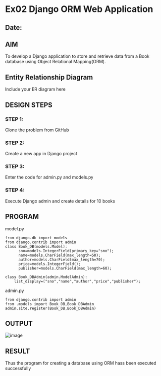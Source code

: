 # Ex02 Django ORM Web Application
## Date: 

## AIM
To develop a Django application to store and retrieve data from a Book database using Object Relational Mapping(ORM).

## Entity Relationship Diagram

Include your ER diagram here

## DESIGN STEPS

### STEP 1:
Clone the problem from GitHub

### STEP 2:
Create a new app in Django project

### STEP 3:
Enter the code for admin.py and models.py

### STEP 4:
Execute Django admin and create details for 10 books

## PROGRAM
model.py
```
from django.db import models
from django.contrib import admin
class Book_DB(models.Model):
      sno=models.IntegerField(primary_key="sno");
      name=models.CharField(max_length=50);
      author=models.CharField(max_length=70);
      price=models.IntegerField();
      publisher=models.CharField(max_length=60);

class Book_DBAdmin(admin.ModelAdmin):
    list_display=("sno","name","author","price","publisher");
```
admin.py
```
from django.contrib import admin
from .models import Book_DB,Book_DBAdmin
admin.site.register(Book_DB,Book_DBAdmin)
```

## OUTPUT
![image](https://github.com/Jayapriya242/ORM/assets/114279259/396fd361-e802-4597-8e4e-7ead96773d2f)



## RESULT
Thus the program for creating a database using ORM hass been executed successfully
